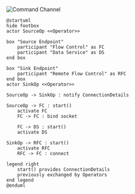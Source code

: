 ![Command Channel](https://rawgit.com/lusitania/keep-it-simple/master/online-sync/img/init_commandchannel.svg)

```
@startuml
hide footbox
actor SourceOp <<Operator>>

box "Source Endpoint"
    participant "Flow Control" as FC
    participant "Data Service" as DS
end box

box "Sink Endpoint"
    participant "Remote Flow Control" as RFC
end box
actor SinkOp <<Operator>>

SourceOp -> SinkOp : notify ConnectionDetails

SourceOp -> FC : start()
    activate FC
    FC -> FC : bind socket

    FC -> DS : start()
    activate DS

SinkOp -> RFC : start()
    activate RFC
    RFC -> FC : connect

legend right
    start() provides ConnectionDetails
    previously exchanged by Operators
end legend
@enduml
```
